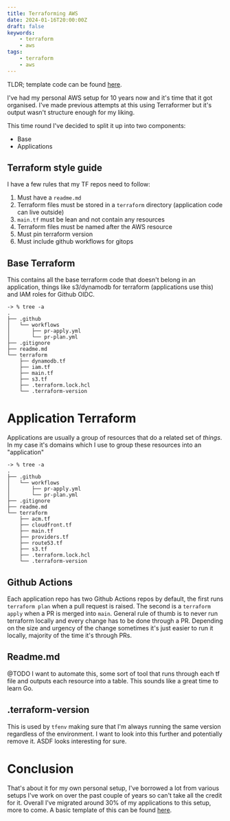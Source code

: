 ```yaml
---
title: Terraforming AWS
date: 2024-01-16T20:00:00Z
draft: false
keywords:
    - terraform
    - aws
tags:
    - terraform
    - aws
---
```


TLDR; template code can be found [here](https://github.com/mikebell-dev/tf-template).

I've had my personal AWS setup for 10 years now and it's time that it got organised. I've made previous attempts at this using Terraformer but it's output wasn't structure enough for my liking.

This time round I've decided to split it up into two components:

* Base
* Applications

## Terraform style guide

I have a few rules that my TF repos need to follow:

1. Must have a `readme.md`
2. Terraform files must be stored in a `terraform` directory (application code can live outside)
3. `main.tf` must be lean and not contain any resources
4. Terraform files must be named after the AWS resource
5. Must pin terraform version
6. Must include github workflows for gitops

## Base Terraform

This contains all the base terraform code that doesn't belong in an application, things like s3/dynamodb for terraform (applications use this) and IAM roles for Github OIDC.

```
-> % tree -a
.
├── .github
│   └── workflows
│       ├── pr-apply.yml
│       └── pr-plan.yml
├── .gitignore
├── readme.md
└── terraform
    ├── dynamodb.tf
    ├── iam.tf
    ├── main.tf
    ├── s3.tf
    ├── .terraform.lock.hcl
    └── .terraform-version
```

# Application Terraform

Applications are usually a group of resources that do a related set of *things*. In my case it's domains which I use to group these resources into an "application"

```
-> % tree -a
.
├── .github
│   └── workflows
│       ├── pr-apply.yml
│       └── pr-plan.yml
├── .gitignore
├── readme.md
└── terraform
    ├── acm.tf
    ├── cloudfront.tf
    ├── main.tf
    ├── providers.tf
    ├── route53.tf
    ├── s3.tf
    ├── .terraform.lock.hcl
    └── .terraform-version
```

## Github Actions

Each application repo has two Github Actions repos by default, the first runs `terraform plan` when a pull request is raised. The second is a `terraform apply` when a PR is merged into `main`. General rule of thumb is to never run terraform locally and every change has to be done through a PR. Depending on the size and urgency of the change sometimes it's just easier to run it locally, majority of the time it's through PRs.

## Readme.md

@TODO I want to automate this, some sort of tool that runs through each tf file and outputs each resource into a table. This sounds like a great time to learn Go.

## .terraform-version

This is used by `tfenv` making sure that I'm always running the same version regardless of the environment. I want to look into this further and potentially remove it. ASDF looks interesting for sure.

# Conclusion

That's about it for my own personal setup, I've borrowed a lot from various setups I've work on over the past couple of years so can't take all the credit for it. Overall I've migrated around 30% of my applications to this setup, more to come. A basic template of this can be found [here](https://github.com/mikebell-dev/tf-template).
